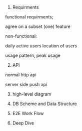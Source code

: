 1. Requirments

functional requirments;

agree on a subset (one) feature


non-functional: 

daily active users
location of users

usage pattern, peak usage 

2. API

normal http api

server side push api

3. high-level diagram

4. DB Scheme and Data Structure

5. E2E Work Flow

6. Deep Dive





